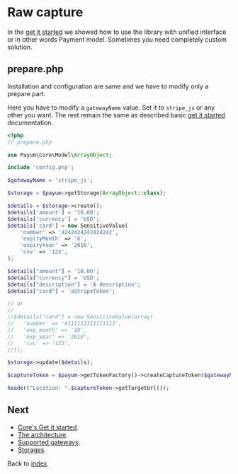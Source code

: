 # Raw capture 

In the [get it started](https://github.com/Payum/Stripe/blob/master/Resources/docs/get-it-started.md) we showed how to use the library with unified interface or in other words Payment model.
Sometimes you need completely custom solution.

## prepare.php

Installation and configuration are same and we have to modify only a prepare part. 

Here you have to modify a `gatewayName` value. Set it to `stripe_js` or any other you want.
The rest remain the same as described basic [get it started](https://github.com/Payum/Core/blob/master/Resources/docs/get-it-started.md) documentation.

```php
<?php
// prepare.php

use Payum\Core\Model\ArrayObject;

include 'config.php';

$gatewayName = 'stripe_js';

$storage = $payum->getStorage(ArrayObject::class);

$details = $storage->create();
$details['amount'] = '10.00'; 
$details['currency'] = 'USD';
$details['card'] = new SensitiveValue(
    'number' => '4242424242424242', 
    'expiryMonth' => '6', 
    'expiryYear' => '2016', 
    'cvv' => '123',
);

$details["amount"] = '10.00';
$details["currency"] = 'USD';
$details["description"] = 'A description';
$details["card"] = 'aStripeToken';

// or
//
//$details["card"] = new SensitiveValue(array(
//   'number' => '4111111111111111',
//   'exp_month' => '10',
//   'exp_year' => '2018',
//   'cvc' => '123',
//));

$storage->update($details);

$captureToken = $payum->getTokenFactory()->createCaptureToken($gatewayName, $details, 'done.php');

header("Location: ".$captureToken->getTargetUrl());
```

## Next

* [Core's Get it started](https://github.com/Payum/Core/blob/master/Resources/docs/get-it-started.md).
* [The architecture](https://github.com/Payum/Core/blob/master/Resources/docs/the-architecture.md).
* [Supported gateways](https://github.com/Payum/Core/blob/master/Resources/docs/supported-gateways.md).
* [Storages](https://github.com/Payum/Core/blob/master/Resources/docs/storages.md).

Back to [index](index.md).